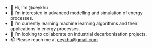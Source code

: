 - 👋 Hi, I’m @ceykhu
- 👀 I’m interested in advanced modelling and simulation of energy processes.
- 🌱 I’m currently learning machine learning algorithms and their applications in energy processes.
- 💞️ I’m looking to collaborate on industrial decarbonisation projects.
- 📫 Please reach me at ceykhu@gmail.com

<!---
ceykhu/ceykhu is a ✨ special ✨ repository because its `README.md` (this file) appears on your GitHub profile.
You can click the Preview link to take a look at your changes.
--->
